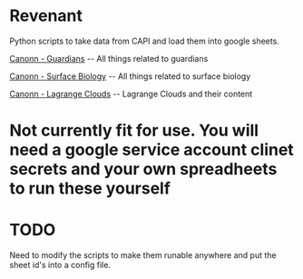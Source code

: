 # Revenant
Python scripts to take data from CAPI and load them into google sheets. 

[Canonn - Guardians](https://docs.google.com/spreadsheets/d/1p20iT3HWAcRRJ8Cw60Z2tCVTpcBavhycvE0Jgg0h32Y) -- All things related to guardians

[Canonn - Surface Biology](https://docs.google.com/spreadsheets/d/15lqZtqJk7B2qUV5Jb4tlnst6i1B7pXlAUzQnacX64Kc) -- All things related to surface biology

[Canonn - Lagrange Clouds](https://docs.google.com/spreadsheets/d/11BCZRci0YlgW0sFdxvB_srq7ssxHzstMAiewhSGHE94) -- Lagrange Clouds and their content

# Not currently fit for use. You will need a google service account clinet secrets and your own spreadheets to run these yourself 

# TODO

Need to modify the scripts to make them runable anywhere and put the sheet id's into a config file.
